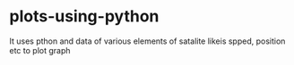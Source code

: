 # plots-using-python
It uses pthon and data of various elements of satalite likeis spped, position etc to plot graph
